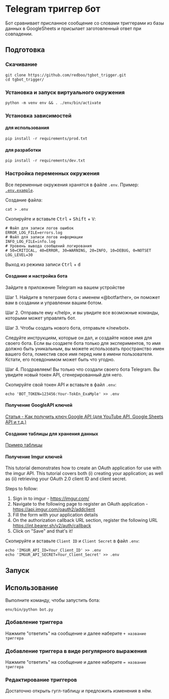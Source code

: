# Telegram триггер бот

Бот сравнивает присланное сообщение со словами триггерами из базы данных в GoogleSheets и присылает заготовленный ответ при совпадении.

## Подготовка

### Скачивание

```shell
git clone https://github.com/redboo/tgbot_trigger.git
cd tgbot_trigger/
```

### Установка и запуск виртуального окружения

```shell
python -m venv env && . ./env/bin/activate
```

### Установка зависимостей

#### для использования

```shell
pip install -r requirements/prod.txt
```

#### для разработки

```shell
pip install -r requirements/dev.txt
```

### Настройка переменных окружения

Все переменные окружения хранятся в файле `.env`. Пример: [`.env.example`](.env.example).

Создание файла:

```shell
cat > .env
```

Скопируйте и вставьте <kbd>Ctrl</kbd> + <kbd>Shift</kbd> + <kbd>V</kbd>:

```shell
# Файл для записи логов ошибок
ERROR_LOG_FILE=errors.log
# Файл для записи логов информации
INFO_LOG_FILE=info.log
# Уровень вывода сообщений логирования
# 50=CRITICAL, 40=ERROR, 30=WARNING, 20=INFO, 10=DEBUG, 0=NOTSET
LOG_LEVEL=30
```

Выход из режима записи <kbd>Ctrl</kbd> + <kbd>d</kbd>

#### Создание и настройка бота

Зайдите в приложение Telegram на вашем устройстве

Шаг 1. Найдите в телеграме бота с именем «@botfarther», он поможет вам в создании и управлении вашим ботом.

Шаг 2. Отправьте ему «/help», и вы увидите все возможные команды, которыми может управлять бот.

Шаг 3. Чтобы создать нового бота, отправьте «/newbot».

Следуйте инструкциям, которые он дал, и создайте новое имя для своего бота. Если вы создаете бота только для экспериментов, то имя должно быть уникальным, вы можете использовать пространство имен вашего бота, поместив свое имя перед ним в имени пользователя. Кстати, его псевдонимом может быть что угодно.

Шаг 4. Поздравляем! Вы только что создали своего бота Telegram. Вы увидите новый токен API, сгенерированный для него.

Скопируйте свой токен API и вставьте в файл `.env`:

```shell
echo 'BOT_TOKEN=123456:Your-TokEn_ExaMple' >> .env
```

#### Получение GoogleAPI ключей

[Статья - Как получить ключ Google API (для YouTube API, Google Sheets API и т.д.)](https://azzrael.ru/google-cloud-platform-create-app)

#### Создание таблицы для хранения данных

[Пример таблицы](https://docs.google.com/spreadsheets/d/1MG0OgjV30jcZ3Dlqh35_i5zr5WmCKvH9IGaGsQgiGfE/edit#gid=0)

#### Получение Imgur ключей

This tutorial demonstrates how to create an OAuth application for use with the imgur API. This tutorial covers both (i) creating your application; as well as (ii) retrieving your OAuth 2.0 client ID and client secret.

Steps to follow:

1. Sign in to imgur - <https://imgur.com/>
1. Navigate to the following page to register an OAuth application - <https://api.imgur.com/oauth2/addclient>
1. Fill the form with your application details
1. On the authorization callback URL section, register the following URL <https://int.bearer.sh/v2/auth/callback>
1. Click on "Save" and that's it!

Скопируйте и вставьте `Client ID` и `Client Secret` в файл `.env`:

```shell
echo 'IMGUR_API_ID=Your_Client_ID' >> .env
echo 'IMGUR_API_SECRET=Your_Client_Secret' >> .env
```

## Запуск

## Использование

Выполните команду, чтобы запустить бота:

```shell
env/bin/python bot.py
```

### Добавление триггера

Нажмите "ответить" на сообщение и далее наберите `+ название триггера`

### Добавление триггера в виде регулярного выражения

Нажмите "ответить" на сообщение и далее наберите `= название триггера`

### Редактирование триггеров

Достаточно открыть гугл-таблицу и предложить изменения в нём.
